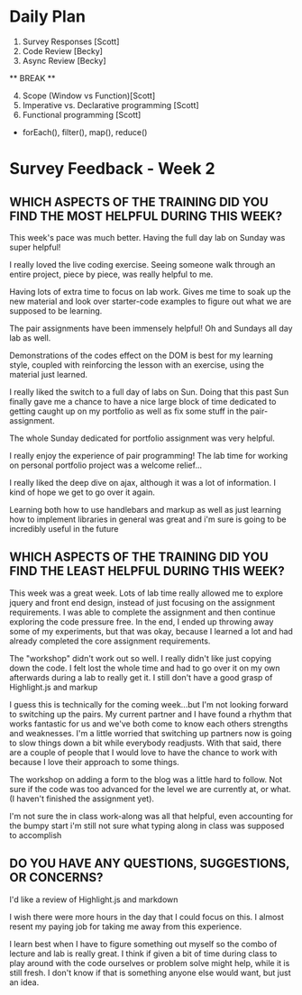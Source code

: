 # Daily Plan
1. Survey Responses [Scott]
2. Code Review [Becky]
3. Async Review [Becky]

** BREAK **

4. Scope (Window vs Function)[Scott]
3. Imperative vs. Declarative programming [Scott]
5. Functional programming [Scott]
  - forEach(), filter(), map(), reduce()



# Survey Feedback - Week 2
## WHICH ASPECTS OF THE TRAINING DID YOU FIND THE MOST HELPFUL DURING THIS WEEK?

This week's pace was much better. Having the full day lab on Sunday was super helpful!

I really loved the live coding exercise. Seeing someone walk through an entire project, piece by piece, was really helpful to me.

Having lots of extra time to focus on lab work. Gives me time to soak up the new material and look over starter-code examples to figure out what we are supposed to be learning.

The pair assignments have been immensely helpful! Oh and Sundays all day lab as well.

Demonstrations of the codes effect on the DOM is best for my learning style, coupled with reinforcing the lesson with an exercise, using the material just learned.

I really liked the switch to a full day of labs on Sun. Doing that this past Sun finally gave me a chance to have a nice large block of time dedicated to getting caught up on my portfolio as well as fix some stuff in the pair-assignment.

The whole Sunday dedicated for portfolio assignment was very helpful.

I really enjoy the experience of pair programming! The lab time for working on personal portfolio project was a welcome relief...

I really liked the deep dive on ajax, although it was a lot of information. I kind of hope we get to go over it again.

Learning both how to use handlebars and markup as well as just learning how to implement libraries in general was great and i'm sure is going to be incredibly useful in the future


## WHICH ASPECTS OF THE TRAINING DID YOU FIND THE LEAST HELPFUL DURING THIS WEEK?

This week was a great week. Lots of lab time really allowed me to explore jquery and front end design, instead of just focusing on the assignment requirements. I was able to complete the assignment and then continue exploring the code pressure free. In the end, I ended up throwing away some of my experiments, but that was okay, because I learned a lot and had already completed the core assignment requirements.

The "workshop" didn't work out so well. I really didn't like just copying down the code. I felt lost the whole time and had to go over it on my own afterwards during a lab to really get it. I still don't have a good grasp of Highlight.js and markup

I guess this is technically for the coming week...but I'm not looking forward to switching up the pairs. My current partner and I have found a rhythm that works fantastic for us and we've both come to know each others strengths and weaknesses. I'm a little worried that switching up partners now is going to slow things down a bit while everybody readjusts. With that said, there are a couple of people that I would love to have the chance to work with because I love their approach to some things.

The workshop on adding a form to the blog was a little hard to follow. Not sure if the code was too advanced for the level we are currently at, or what. (I haven't finished the assignment yet).

I'm not sure the in class work-along was all that helpful, even accounting for the bumpy start i'm still not sure what typing along in class was supposed to accomplish


## DO YOU HAVE ANY QUESTIONS, SUGGESTIONS, OR CONCERNS?

I'd like a review of Highlight.js and markdown

I wish there were more hours in the day that I could focus on this. I almost resent my paying job for taking me away from this experience.

I learn best when I have to figure something out myself so the combo of lecture and lab is really great. I think if given a bit of time during class to play around with the code ourselves or problem solve might help, while it is still fresh. I don't know if that is something anyone else would want, but just an idea.
